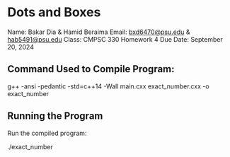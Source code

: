 # Dots and Boxes
Name: Bakar Dia & Hamid Beraima
Email: bxd6470@psu.edu & hab5491@psu.edu
Class: CMPSC 330
Homework 4
Due Date: September 20, 2024

## Command Used to Compile Program: 

g++ -ansi -pedantic -std=c++14 -Wall main.cxx exact_number.cxx -o exact_number

## Running the Program
Run the compiled program:

./exact_number



